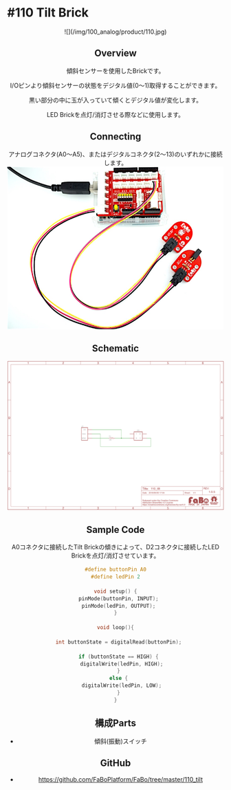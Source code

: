 # #110 Tilt Brick

<center>![](/img/100_analog/product/110.jpg)
<!--COLORME-->

## Overview
傾斜センサーを使用したBrickです。

I/Oピンより傾斜センサーの状態をデジタル値(0〜1)取得することができます。

黒い部分の中に玉が入っていて傾くとデジタル値が変化します。

LED Brickを点灯/消灯させる際などに使用します。


## Connecting
アナログコネクタ(A0〜A5)、またはデジタルコネクタ(2〜13)のいずれかに接続します。
![](/img/100_analog/connect/110_tilt_connect.jpg)

## Schematic
![](/img/100_analog/schematic/110_tilt.png)

## Sample Code

A0コネクタに接続したTilt Brickの傾きによって、D2コネクタに接続したLED Brickを点灯/消灯させています。

```c
#define buttonPin A0
#define ledPin 2

void setup() {
  pinMode(buttonPin, INPUT);
  pinMode(ledPin, OUTPUT);
}

void loop(){

  int buttonState = digitalRead(buttonPin);

  if (buttonState == HIGH) {
    digitalWrite(ledPin, HIGH);
  }
  else {
    digitalWrite(ledPin, LOW);
  }
}
```

## 構成Parts
- 傾斜(振動)スイッチ

## GitHub
- https://github.com/FaBoPlatform/FaBo/tree/master/110_tilt
